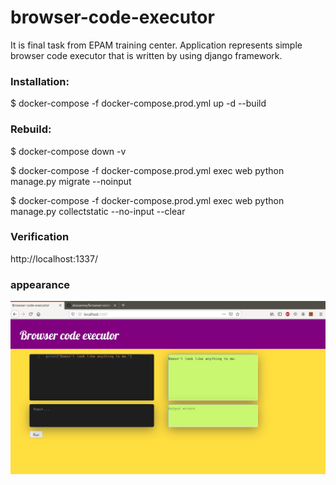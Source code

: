 # browser-code-executor

It is final task from EPAM training center. Application represents simple 
browser code executor that is written by using django framework.

### Installation:

$ docker-compose -f docker-compose.prod.yml up -d --build

### Rebuild:

$ docker-compose down -v

$ docker-compose -f docker-compose.prod.yml exec web python manage.py migrate --noinput

$ docker-compose -f docker-compose.prod.yml exec web python manage.py collectstatic --no-input --clear

### Verification 

http://localhost:1337/

### appearance

![Пример работы](https://raw.githubusercontent.com/skosarew/browser-code-executor/master/appearance.png)